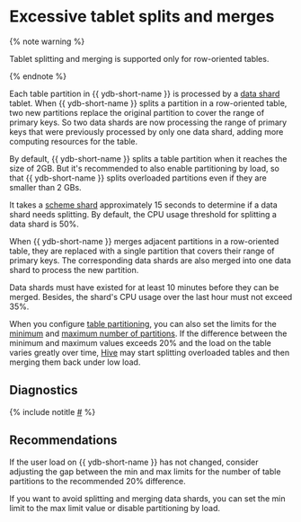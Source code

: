 # Excessive tablet splits and merges

{% note warning %}

Tablet splitting and merging is supported only for row-oriented tables.

{% endnote %}


Each table partition in {{ ydb-short-name }} is processed by a [data shard](../../../../concepts/glossary.md#data-shard) tablet. When {{ ydb-short-name }} splits a partition in a row-oriented table, two new partitions replace the original partition to cover the range of primary keys. So two data shards are now processing the range of primary keys that were previously processed by only one data shard, adding more computing resources for the table.

By default, {{ ydb-short-name }} splits a table partition when it reaches the size of 2GB. But it's recommended to also enable partitioning by load, so that {{ ydb-short-name }} splits overloaded partitions even if they are smaller than 2 GBs.

It takes a [scheme shard](../../../../concepts/glossary.md#scheme-shard) approximately 15 seconds to determine if a data shard needs splitting. By default, the CPU usage threshold for splitting a data shard is 50%.

When {{ ydb-short-name }} merges adjacent partitions in a row-oriented table, they are replaced with a single partition that covers their range of primary keys. The corresponding data shards are also merged into one data shard to process the new partition.

Data shards must have existed for at least 10 minutes before they can be merged. Besides, the shard's CPU usage over the last hour must not exceed 35%.

When you configure [table partitioning](../../../../concepts/datamodel/table.md#partitioning), you can also set the limits for the [minimum](../../../../concepts/datamodel/table.md#auto_partitioning_min_partitions_count) and [maximum number of partitions](../../../../concepts/datamodel/table.md#auto_partitioning_max_partitions_count). If the difference between the minimum and maximum values exceeds 20% and the load on the table varies greatly over time, [Hive](../../../../concepts/glossary.md#hive) may start splitting overloaded tables and then merging them back under low load.

## Diagnostics

<!-- The include is added to allow partial overrides in overlays  -->
{% include notitle [#](_includes/splits-merges.md) %}

## Recommendations

If the user load on {{ ydb-short-name }} has not changed, consider adjusting the gap between the min and max limits for the number of table partitions to the recommended 20% difference.

If you want to avoid splitting and merging data shards, you can set the min limit to the max limit value or disable partitioning by load.
